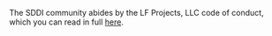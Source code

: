 The SDDI community abides by the LF Projects, LLC code of conduct, which you can read in full [here](https://lfprojects.org/policies/code-of-conduct).  
